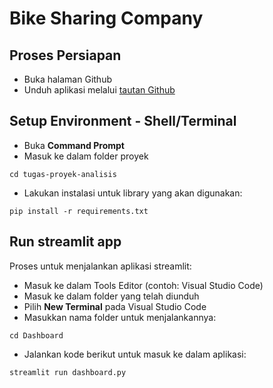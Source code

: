# Bike Sharing Company

## Proses Persiapan
- Buka halaman Github
- Unduh aplikasi melalui [tautan Github](https://github.com/rahmahff/tugas-proyek)

## Setup Environment - Shell/Terminal
- Buka **Command Prompt**
- Masuk ke dalam folder proyek
```
cd tugas-proyek-analisis
```
- Lakukan instalasi untuk library yang akan digunakan:
```
pip install -r requirements.txt
```

## Run streamlit app
Proses untuk menjalankan aplikasi streamlit:
- Masuk ke dalam Tools Editor (contoh: Visual Studio Code)
- Masuk ke dalam folder yang telah diunduh
- Pilih **New Terminal** pada Visual Studio Code
- Masukkan nama folder untuk menjalankannya:
```
cd Dashboard
```
- Jalankan kode berikut untuk masuk ke dalam aplikasi:
```
streamlit run dashboard.py
```

